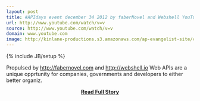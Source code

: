 ```yaml
---
layout: post
title: #APIdays event december 34 2012 by faberNovel and Webshell YouTube
url: http://www.youtube.com/watch/v=v
source: http://www.youtube.com/watch/v=v
domain: www.youtube.com
image: http://kinlane-productions.s3.amazonaws.com/ap-evangelist-site/curated/screenshots/9352_api500_com.png
---
```

{% include JB/setup %}<p>Propulsed by http://fabernovel.com and http://webshell.io Web APIs are a unique opprtunity for companies, governments and developers to either better organiz.</p>
<center><p><a href="http://www.youtube.com/watch/v=v" style='padding:25px; font-sze:18px; font-weight: bold;'>Read Full Story</a></p></center>
